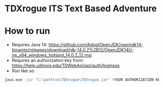 # TDXrogue ITS Text Based Adventure


# How to run

  - Requires Java 14: https://github.com/AdoptOpenJDK/openjdk14-binaries/releases/download/jdk-14.0.2%2B12/OpenJDK14U-jre_x64_windows_hotspot_14.0.2_12.msi
  - Requires an authorization key from: https://help.uillinois.edu/TDWebApi/api/auth/loginsso
  - Run like so: 
```sh
java.exe -jar "C:\path\to\TDXrogue\TDXrogue.jar" <YOUR AUTHORIZATION KEY>
```

